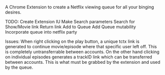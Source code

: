 A Chrome Extension to create a Netflix viewing queue for all your binging desires.

TODO:
Create Extension IU
Make Search parameters
Search for Show/Movie link
Return link
Add to Queue
Add Queue mutability
Incorporate queue into netflix party

Issues:
    When right clicking on the play button, a unique tctx link is generated to continue movie/episode where that specific user left off.
This is completely untransferrable between accounts. On the other hand clicking on individual episodes generates a trackID link which
can be transferred between accounts. This is what must be grabbed by the extension and used by the queue.